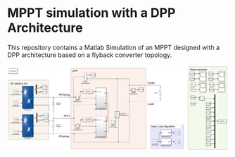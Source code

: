 # MPPT simulation with a DPP Architecture

This repository contains a Matlab Simulation of an MPPT designed with a DPP architecture based on a flyback converter topology.

<p align="center">
  <img src="./Images/multi_mppt.png">
</p>